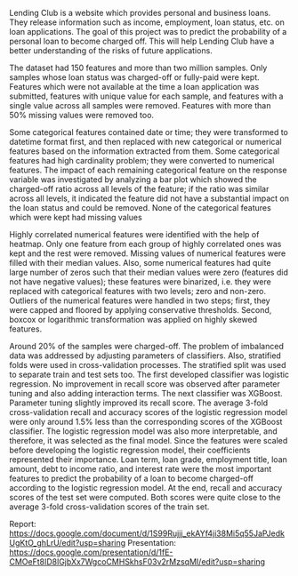 Lending Club is a website which provides personal and business loans. They release information such as income, employment, loan status,
etc. on loan applications. The goal of this project was to predict the probability of a personal loan to become charged off. This will help Lending Club have a better understanding of the risks of future applications. 

The dataset had 150 features and more than two million samples. Only samples whose loan status was charged-off or fully-paid were kept. Features which were not available at the time a loan application was submitted, features with unique value for each sample, and features with a single value across all samples were removed. Features with more than 50% missing values were removed too. 

Some categorical features contained date or time; they were transformed to datetime format first, and then replaced with new categorical or numerical features based on the information extracted from them. Some categorical features had high cardinality problem; they were converted to numerical features. The impact of each remaining categorical feature on the response variable was investigated by analyzing a bar plot which showed the charged-off ratio across all levels of the feature; if the ratio was similar across all levels, it indicated the feature did not have a substantial impact on the loan status and could be removed. None of the categorical features which were kept had missing values

Highly correlated numerical features were identified with the help of heatmap. Only one feature from each group of highly correlated ones was kept and the rest were removed. Missing values of numerical features were filled with their median values. Also, some numerical features had quite large number of zeros such that their median values were zero (features did not have negative values); these features were binarized, i.e. they were replaced with categorical features with two levels; zero and non-zero. Outliers of the numerical features were handled in two steps; first, they were capped and floored by applying conservative thresholds. Second, boxcox or logarithmic transformation was applied on highly skewed features. 

Around 20% of the samples were charged-off. The problem of imbalanced data was addressed by adjusting parameters of classifiers. Also, stratified folds were used in cross-validation processes. The stratified split was used to separate train and test sets too. The first developed classifier was logistic regression. No improvement in recall score was observed after parameter tuning and also adding interaction terms. The next classifier was XGBoost. Parameter tuning slightly improved its recall score. The average 3-fold cross-validation recall and accuracy scores of the logistic regression model were only around 1.5% less than the corresponding scores of the XGBoost classifier. The logistic regression model was also more interpretable, and therefore, it was selected as the final model. Since the features were scaled before developing the logistic regression model, their coefficients represented their importance. Loan term, loan grade, employment title, loan amount, debt to income ratio, and interest rate were the most important features to predict the probability of a loan to become charged-off according to the logistic regression model. At the end, recall and accuracy scores of the test set were computed. Both scores were quite close to the average 3-fold cross-validation scores of the train set.


Report: https://docs.google.com/document/d/1S99Rujjj_ekAYf4ji38Mi5q55JaPJedkUgKtO_ghLrU/edit?usp=sharing
Presentation: https://docs.google.com/presentation/d/1fE-CMOeFt8ID8lGjbXx7WgcoCMHSkhsF03v2rMzsqMI/edit?usp=sharing
